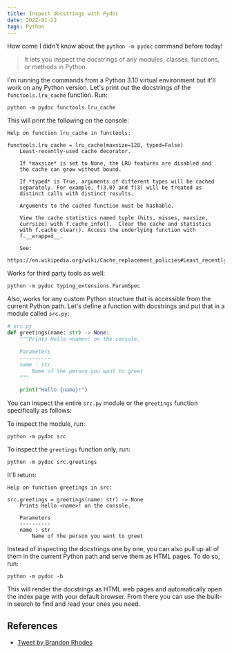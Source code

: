 ```yaml
---
title: Inspect docstrings with Pydoc
date: 2022-01-22
tags: Python
---
```


How come I didn't know about the `python -m pydoc` command before today!

> It lets you inspect the docstrings of any modules, classes, functions, or methods in
> Python.

I'm running the commands from a Python 3.10 virtual environment but it'll work on any
Python version. Let's print out the docstrings of the `functools.lru_cache` function.
Run:

```
python -m pydoc functools.lru_cache
```

This will print the following on the console:

```
Help on function lru_cache in functools:

functools.lru_cache = lru_cache(maxsize=128, typed=False)
    Least-recently-used cache decorator.

    If *maxsize* is set to None, the LRU features are disabled and
    the cache can grow without bound.

    If *typed* is True, arguments of different types will be cached
    separately. For example, f(3.0) and f(3) will be treated as
    distinct calls with distinct results.

    Arguments to the cached function must be hashable.

    View the cache statistics named tuple (hits, misses, maxsize,
    currsize) with f.cache_info().  Clear the cache and statistics
    with f.cache_clear(). Access the underlying function with
    f.__wrapped__.

    See:
    https://en.wikipedia.org/wiki/Cache_replacement_policies#Least_recently_used_(LRU)
```

Works for third party tools as well:

```
python -m pydoc typing_extensions.ParamSpec
```

Also, works for any custom Python structure that is accessible from the current Python
path. Let's define a function with docstrings and put that in a module called `src.py`:

```python
# src.py
def greetings(name: str) -> None:
    """Prints Hello <name>! on the console.

    Parameters
    ----------
    name : str
        Name of the person you want to greet
    """

    print("Hello {name}!")
```

You can inspect the entire `src.py` module or the `greetings` function specifically as
follows:

To inspect the module, run:

```
python -m pydoc src
```

To inspect the `greetings` function only, run:

```
python -m pydoc src.greetings
```

It'll return:

```
Help on function greetings in src:

src.greetings = greetings(name: str) -> None
    Prints Hello <name>! on the console.

    Parameters
    ----------
    name : str
        Name of the person you want to greet
```

Instead of inspecting the docstrings one by one, you can also pull up all of them in the
current Python path and serve them as HTML pages. To do so, run:

```
python -m pydoc -b
```

This will render the docstrings as HTML web pages and automatically open the index page
with your default browser. From there you can use the built-in search to find and read
your ones you need.

## References

* [Tweet by Brandon Rhodes](https://twitter.com/brandon_rhodes/status/1354416534098214914)
